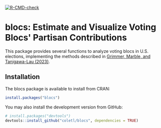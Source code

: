 <!-- badges: start -->

[![R-CMD-check](https://github.com/coletl/blocs/workflows/R-CMD-check/badge.svg)](https://github.com/coletl/blocs/actions)

<!-- badges: end -->

# blocs: Estimate and Visualize Voting Blocs' Partisan Contributions

This package provides several functions to analyze voting blocs in U.S. elections, implementing the methods described in [Grimmer, Marble, and Tanigawa-Lau (2023)](https://osf.io/c9fkg/).

## Installation

The blocs package is available to install from CRAN:
``` r
install.packages("blocs")
```

You may also install the development version from GitHub:
``` r
# install.packages("devtools")
devtools::install_github("coletl/blocs", dependencies = TRUE)
```
